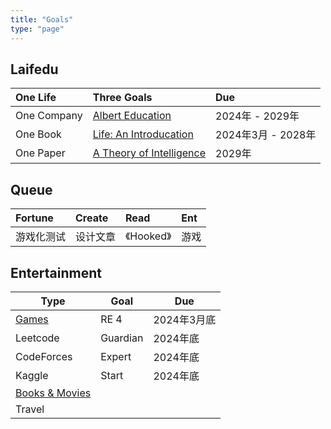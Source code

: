 ```yaml
---
title: "Goals"
type: "page"
---
```


## Laifedu

|One Life    | Three Goals                                 | Due |
|:----------|:---------------------------------------------|:--------|
|One Company | [Albert Education](http://albert.education) | 2024年 - 2029年 |
|One Book    | [Life: An Introducation](./life)            | 2024年3月 - 2028年 |
|One Paper   | [A Theory of Intelligence](./ai)            | 2029年 |


## Queue

| Fortune     | Create     | Read      | Ent     |
|:------------|:-----------|:----------|:--------|
| 游戏化测试   | 设计文章   | 《Hooked》 | 游戏    |

## Entertainment

|Type                       | Goal            | Due        |
|---------------------------|-----------------|------------|
| [Games](/games)           | RE 4            | 2024年3月底 |
| Leetcode                  | Guardian        | 2024年底    |
| CodeForces                | Expert          | 2024年底    |
| Kaggle                    | Start           | 2024年底    |
| [Books & Movies](/books)  |                 |             |
| Travel                    |                 |             |